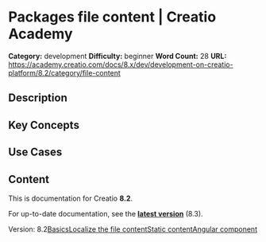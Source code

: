 # Packages file content | Creatio Academy

**Category:** development **Difficulty:** beginner **Word Count:** 28 **URL:**
https://academy.creatio.com/docs/8.x/dev/development-on-creatio-platform/8.2/category/file-content

## Description

## Key Concepts

## Use Cases

## Content

This is documentation for Creatio **8.2**.

For up-to-date documentation, see the
**[latest version](/docs/8.x/dev/development-on-creatio-platform/category/file-content)**
(8.3).

Version:
8.2[Basics](/docs/8.x/dev/development-on-creatio-platform/8.2/development-tools/packages/file-content/file-content-basics)[Localize the file content](/docs/8.x/dev/development-on-creatio-platform/8.2/development-tools/packages/file-content/localize-the-file-content)[Static content](/docs/8.x/dev/development-on-creatio-platform/8.2/category/static-content)[Angular component](/docs/8.x/dev/development-on-creatio-platform/8.2/development-tools/packages/file-content/create-an-angular-component)
